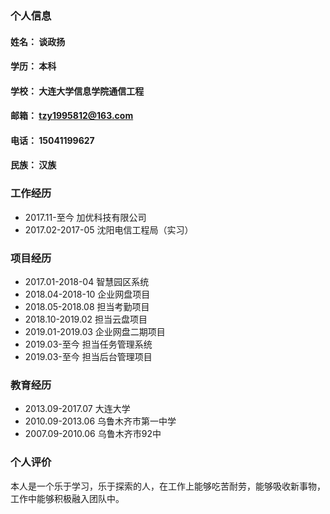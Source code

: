 ### 个人信息
#### 姓名： 谈政扬
#### 学历： 本科
#### 学校： 大连大学信息学院通信工程
#### 邮箱： tzy1995812@163.com
#### 电话： 15041199627
#### 民族： 汉族

### 工作经历
- 2017.11-至今 加优科技有限公司
- 2017.02-2017-05 沈阳电信工程局（实习）

### 项目经历
- 2017.01-2018-04 智慧园区系统
- 2018.04-2018-10 企业网盘项目
- 2018.05-2018.08 担当考勤项目
- 2018.10-2019.02 担当云盘项目
- 2019.01-2019.03 企业网盘二期项目
- 2019.03-至今    担当任务管理系统
- 2019.03-至今    担当后台管理项目 

### 教育经历
- 2013.09-2017.07 大连大学
- 2010.09-2013.06 乌鲁木齐市第一中学
- 2007.09-2010.06 乌鲁木齐市92中

### 个人评价
本人是一个乐于学习，乐于探索的人，在工作上能够吃苦耐劳，能够吸收新事物，工作中能够积极融入团队中。

